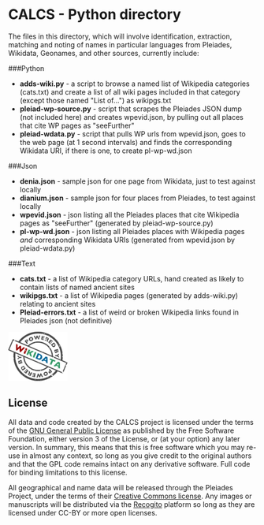 # CALCS - Python directory

The files in this directory, which will involve identification, extraction, matching and noting of names in
particular languages from Pleiades, Wikidata, Geonames, and other sources, currently include:

###Python

 * **adds-wiki.py** - a script to browse a named list of Wikipedia categories (cats.txt) and create a list of all wiki pages included in that category (except those named "List of...") as wikipgs.txt
 * **pleiad-wp-source.py** - script that scrapes the Pleiades JSON dump (not included here) and creates wpevid.json, by pulling out all places that cite WP pages as "seeFurther"
 * **pleiad-wdata.py** - script that pulls WP urls from wpevid.json, goes to the web page (at 1 second intervals) and finds the corresponding Wikidata URI, if there is one, to create pl-wp-wd.json

###Json

 * **denia.json** - sample json for one page from Wikidata, just to test against locally
 * **dianium.json** - sample json for four places from Pleiades, to test against locally
 * **wpevid.json** - json listing all the Pleiades places that cite Wikipedia pages as "seeFurther" (generated by pleiad-wp-source.py)
 * **pl-wp-wd.json** - json listing all Pleiades places with Wikipedia pages *and* corresponding Wikidata URIs (generated from wpevid.json by pleiad-wdata.py)

###Text

 * **cats.txt** - a list of Wikipedia category URLs, hand created as likely to contain lists of named ancient sites
 * **wikipgs.txt** - a list of Wikipedia pages (generated by adds-wiki.py) relating to ancient sites
 * **Pleiad-errors.txt** - a list of weird or broken Wikipedia links found in Pleiades json (not definitive)
 
![Powered by Wikidata](../120px-Wikidata_stamp.png)

## License

All data and code created by the CALCS project is licensed under the terms of the [GNU General Public License](http://www.gnu.org/licenses/)
as published by the Free Software Foundation, either version 3 of the License, or (at your option) any later version.
In summary, this means that this is free software which you may re-use in almost any context, so long as you give
credit to the original authors and that the GPL code remains intact on any derivative software. Full code for binding
limitations to this license.

All geographical and name data will be released through the Pleiades Project, under the terms of their
[Creative Commons license](http://creativecommons.org/licenses/by/3.0/us/). Any images or manuscripts
will be distributed via the [Recogito](http://pelagios.org/recogito/?collection=early+islamic) platform so long as they are licensed under CC-BY or more
open licenses.
